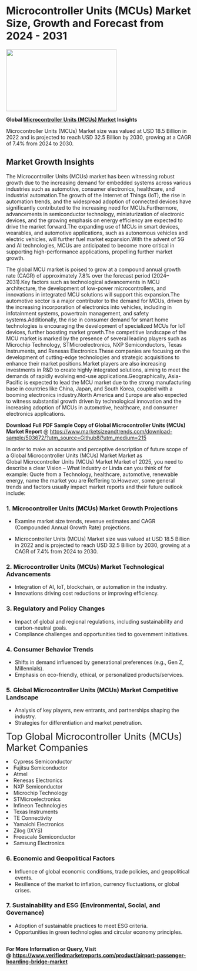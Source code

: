 <H1>Microcontroller Units (MCUs) Market Size, Growth and Forecast from 2024 - 2031</H1><img class="aligncenter size-medium wp-image-584254" src="https://thirdeyenews.in/wp-content/uploads/2024/09/Global-Market-Research-300x168.jpeg" alt="" width="300" height="168" /><p><strong>Global&nbsp;<a href="https://www.marketsizeandtrends.com/download-sample/503672/?utm_source=Github8j?utm_medium=215">Microcontroller Units (MCUs) Market</a> Insights</strong></p><p>Microcontroller Units (MCUs) Market size was valued at USD 18.5 Billion in 2022 and is projected to reach USD 32.5 Billion by 2030, growing at a CAGR of 7.4% from 2024 to 2030.</p><p><h2>Market Growth Insights</h2> <p>The Microcontroller Units (MCUs) market has been witnessing robust growth due to the increasing demand for embedded systems across various industries such as automotive, consumer electronics, healthcare, and industrial automation.The growth of the Internet of Things (IoT), the rise in automation trends, and the widespread adoption of connected devices have significantly contributed to the increasing need for MCUs.Furthermore, advancements in semiconductor technology, miniaturization of electronic devices, and the growing emphasis on energy efficiency are expected to drive the market forward.The expanding use of MCUs in smart devices, wearables, and automotive applications, such as autonomous vehicles and electric vehicles, will further fuel market expansion.With the advent of 5G and AI technologies, MCUs are anticipated to become more critical in supporting high-performance applications, propelling further market growth.</p> <p>The global MCU market is poised to grow at a compound annual growth rate (CAGR) of approximately 7.8% over the forecast period (2024–2031).Key factors such as technological advancements in MCU architecture, the development of low-power microcontrollers, and innovations in integrated MCU solutions will support this expansion.The automotive sector is a major contributor to the demand for MCUs, driven by the increasing incorporation of electronics into vehicles, including in infotainment systems, powertrain management, and safety systems.Additionally, the rise in consumer demand for smart home technologies is encouraging the development of specialized MCUs for IoT devices, further boosting market growth.The competitive landscape of the MCU market is marked by the presence of several leading players such as Microchip Technology, STMicroelectronics, NXP Semiconductors, Texas Instruments, and Renesas Electronics.These companies are focusing on the development of cutting-edge technologies and strategic acquisitions to enhance their market positions.Market players are also increasing investments in R&D to create highly integrated solutions, aiming to meet the demands of rapidly evolving end-use applications.Geographically, Asia-Pacific is expected to lead the MCU market due to the strong manufacturing base in countries like China, Japan, and South Korea, coupled with a booming electronics industry.North America and Europe are also expected to witness substantial growth driven by technological innovation and the increasing adoption of MCUs in automotive, healthcare, and consumer electronics applications.</p> <p><span class=""><strong>Download Full PDF Sample Copy of Global Microcontroller Units (MCUs) Market Report</strong> @ <a href="https://www.marketsizeandtrends.com/download-sample/503672/?utm_source=Github8j?utm_medium=215" target="_blank">https://www.marketsizeandtrends.com/download-sample/503672/?utm_source=Github8j?utm_medium=215</a></span></p><p>In order to make an accurate and perceptive description of future scope of a Global&nbsp;Microcontroller Units (MCUs) Market Market as Global&nbsp;Microcontroller Units (MCUs) Market Market of 2025, you need to describe a clear Vision &ndash; What Industry or Linda can you think of for example: Quote from a Technology, healthcare, automotive, renewable energy, name the market you are Reffering to.However, some general trends and factors usually impact market reports and their future outlook include:</p><h3>1.&nbsp;<strong>Microcontroller Units (MCUs) Market Growth Projections</strong></h3><ul><li>Examine market size trends, revenue estimates and CAGR (Compounded Annual Growth Rate) projections.</li><li><p>Microcontroller Units (MCUs) Market size was valued at USD 18.5 Billion in 2022 and is projected to reach USD 32.5 Billion by 2030, growing at a CAGR of 7.4% from 2024 to 2030.</p></li></ul><h3>2.&nbsp;<strong>Microcontroller Units (MCUs) Market Technological Advancements</strong></h3><ul><li>Integration of AI, IoT, blockchain, or automation in the industry.</li><li>Innovations driving cost reductions or improving efficiency.</li></ul><h3>3.&nbsp;<strong>Regulatory and Policy Changes</strong></h3><ul><li>Impact of global and regional regulations, including sustainability and carbon-neutral goals.</li><li>Compliance challenges and opportunities tied to government initiatives.</li></ul><h3>4.&nbsp;<strong>Consumer Behavior Trends</strong></h3><ul><li>Shifts in demand influenced by generational preferences (e.g., Gen Z, Millennials).</li><li>Emphasis on eco-friendly, ethical, or personalized products/services.</li></ul><h3>5.&nbsp;<strong>Global Microcontroller Units (MCUs) Market Competitive Landscape</strong></h3><ul><li>Analysis of key players, new entrants, and partnerships shaping the industry.</li><li>Strategies for differentiation and market penetration.</li></ul><p data-pm-slice="1 1 []"><span style="color: inherit; font-family: inherit; font-size: 25px;">Top Global Microcontroller Units (MCUs) Market Companies</span></p><div class="" data-test-id=""><p><li>Cypress Semiconductor</li><li> Fujitsu Semiconductor</li><li> Atmel</li><li> Renesas Electronics</li><li> NXP Semiconductor</li><li> Microchip Technology</li><li> STMicroelectronics</li><li> Infineon Technologies</li><li> Texas Instruments</li><li> TE Connectivity</li><li> Yamaichi Electronics</li><li> Zilog (IXYS)</li><li> Freescale Semiconductor</li><li> Samsung Electronics</li></p></div><h3>6.&nbsp;<strong>Economic and Geopolitical Factors</strong></h3><ul><li>Influence of global economic conditions, trade policies, and geopolitical events.</li><li>Resilience of the market to inflation, currency fluctuations, or global crises.</li></ul><h3>7.&nbsp;<strong>Sustainability and ESG (Environmental, Social, and Governance)</strong></h3><ul><li>Adoption of sustainable practices to meet ESG criteria.</li><li>Opportunities in green technologies and circular economy principles.</li></ul><h2><strong style="font-size: 14px;">For More Information or Query, Visit @&nbsp;</strong><a style="background-color: #ffffff; font-size: 14px;" href="https://www.marketsizeandtrends.com/report/microcontroller-units-mcus-market/" target="_blank">https://www.verifiedmarketreports.com/product/airport-passenger-boarding-bridge-market</a></h2>